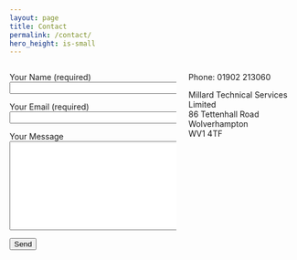 ```yaml
---
layout: page
title: Contact
permalink: /contact/
hero_height: is-small
---
```

<div class="columns">
    <div class="column is-4">
    <form action="https://formspree.io/mgepvvjk" method="post">
      <input type="hidden" name="_next" value="/thanks/" />
      <p>Your Name (required)<br />
        <input type="text" size="40" aria-required="true" name="name"></p>
      <p>Your Email (required)<br />
        <input type="email" size="40" aria-required="true" name="_replyto"></p>
      <p>Your Message<br />
        <textarea cols="40" rows="10" name="message"></textarea></p>
      <p><input type="submit" value="Send"></p>
      </form>
    </div>
    <div class="column is-4">
    <p>Phone: 01902 213060</p>
    <p>Millard Technical Services Limited<br />
      86 Tettenhall Road<br />
      Wolverhampton<br />
      WV1 4TF</p>
    </div>
</div>
